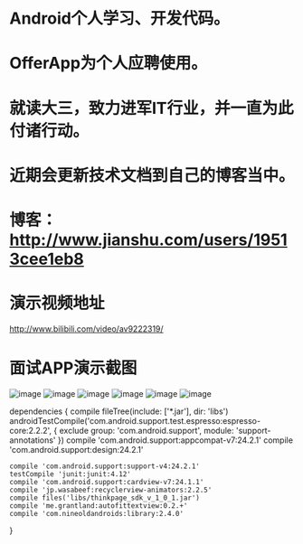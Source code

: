 # Android个人学习、开发代码。
# OfferApp为个人应聘使用。
# 就读大三，致力进军IT行业，并一直为此付诸行动。
# 近期会更新技术文档到自己的博客当中。
# 博客：http://www.jianshu.com/users/19513cee1eb8
# 演示视频地址 
http://www.bilibili.com/video/av9222319/
# 面试APP演示截图

![image](https://github.com/JayKuzzi/Android/blob/master/OfferApp/app/appshot/主页.png)
![image](https://github.com/JayKuzzi/Android/blob/master/OfferApp/app/appshot/侧滑.png)
![image](https://github.com/JayKuzzi/Android/blob/master/OfferApp/app/appshot/功能.png)
![image](https://github.com/JayKuzzi/Android/blob/master/OfferApp/app/appshot/项目.png)
![image](https://github.com/JayKuzzi/Android/blob/master/OfferApp/app/appshot/音乐.png)
![image](https://github.com/JayKuzzi/Android/blob/master/OfferApp/app/appshot/关于.png)


dependencies {
    compile fileTree(include: ['*.jar'], dir: 'libs')
    androidTestCompile('com.android.support.test.espresso:espresso-core:2.2.2', {
        exclude group: 'com.android.support', module: 'support-annotations'
    })
    compile 'com.android.support:appcompat-v7:24.2.1'
    compile 'com.android.support:design:24.2.1'


    compile 'com.android.support:support-v4:24.2.1'
    testCompile 'junit:junit:4.12'
    compile 'com.android.support:cardview-v7:24.1.1'
    compile 'jp.wasabeef:recyclerview-animators:2.2.5'
    compile files('libs/thinkpage_sdk_v_1_0_1.jar')
    compile 'me.grantland:autofittextview:0.2.+'
    compile 'com.nineoldandroids:library:2.4.0'


}
